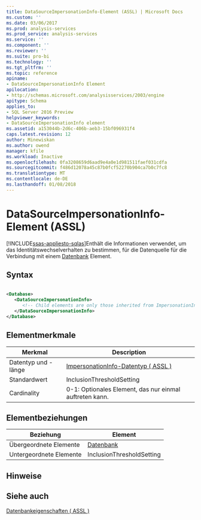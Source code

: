 ```yaml
---
title: DataSourceImpersonationInfo-Element (ASSL) | Microsoft Docs
ms.custom: ''
ms.date: 03/06/2017
ms.prod: analysis-services
ms.prod_service: analysis-services
ms.service: ''
ms.component: ''
ms.reviewer: ''
ms.suite: pro-bi
ms.technology: ''
ms.tgt_pltfrm: ''
ms.topic: reference
apiname:
- DataSourceImpersonationInfo Element
apilocation:
- http://schemas.microsoft.com/analysisservices/2003/engine
apitype: Schema
applies_to:
- SQL Server 2016 Preview
helpviewer_keywords:
- DataSourceImpersonationInfo element
ms.assetid: a153044b-2d6c-406b-aeb3-15bf096931f4
caps.latest.revision: 12
author: Minewiskan
ms.author: owend
manager: kfile
ms.workload: Inactive
ms.openlocfilehash: 0fa3208659d6aad9e4a0e1d981511faef031cdfa
ms.sourcegitcommit: f486d12078a45c87b0fcf52270b904ca7b0c7fc8
ms.translationtype: MT
ms.contentlocale: de-DE
ms.lasthandoff: 01/08/2018
---
```

# <a name="datasourceimpersonationinfo-element-assl"></a>DataSourceImpersonationInfo-Element (ASSL)
[!INCLUDE[ssas-appliesto-sqlas](../../../includes/ssas-appliesto-sqlas.md)]Enthält die Informationen verwendet, um das Identitätswechselverhalten zu bestimmen, für die Datenquelle für die Verbindung mit einem [Datenbank](../../../analysis-services/scripting/objects/database-element-assl.md) Element.  
  
## <a name="syntax"></a>Syntax  
  
```xml  
  
<Database>  
   <DataSourceImpersonationInfo>  
      <!-- Child elements are only those inherited from ImpersonationInfo -->  
   </DataSourceImpersonationInfo>  
</Database>  
```  
  
## <a name="element-characteristics"></a>Elementmerkmale  
  
|Merkmal|Description|  
|--------------------|-----------------|  
|Datentyp und -länge|[ImpersonationInfo-Datentyp &#40; ASSL &#41;](../../../analysis-services/scripting/data-type/impersonationinfo-data-type-assl.md)|  
|Standardwert|InclusionThresholdSetting|  
|Cardinality|0-1: Optionales Element, das nur einmal auftreten kann.|  
  
## <a name="element-relationships"></a>Elementbeziehungen  
  
|Beziehung|Element|  
|------------------|-------------|  
|Übergeordnete Elemente|[Datenbank](../../../analysis-services/scripting/objects/database-element-assl.md)|  
|Untergeordnete Elemente|InclusionThresholdSetting|  
  
## <a name="remarks"></a>Hinweise  
  
## <a name="see-also"></a>Siehe auch  
 [Datenbankeigenschaften &#40; ASSL &#41;](../../../analysis-services/scripting/properties/properties-assl.md)  
  
  
